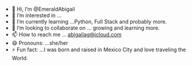 - 👋 Hi, I’m @EmeraldAbigail
- 👀 I’m interested in ...
- 🌱 I’m currently learning ...Python, Full Stack and probably more. 
- 💞️ I’m looking to collaborate on ... growing and learning more. 
- 📫 How to reach me ... abigailag@icloud.com   
- 😄 Pronouns: ...she/her  
- ⚡ Fun fact: ...I was born and raised in Mexico City and love traveling the World.

<!---
EmeraldAbigail/EmeraldAbigail is a ✨ special ✨ repository because its `README.md` (this file) appears on your GitHub profile.
You can click the Preview link to take a look at your changes.
--->

